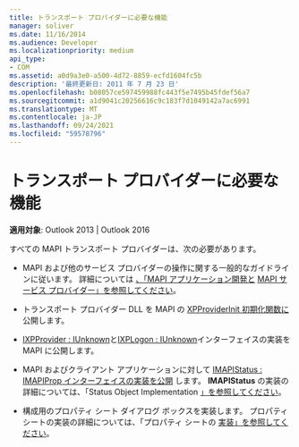 ```yaml
---
title: トランスポート プロバイダーに必要な機能
manager: soliver
ms.date: 11/16/2014
ms.audience: Developer
ms.localizationpriority: medium
api_type:
- COM
ms.assetid: a0d9a3e0-a500-4d72-8859-ecfd1604fc5b
description: '最終更新日: 2011 年 7 月 23 日'
ms.openlocfilehash: b08057ce597459988fc443f5e7495b45fdef56a7
ms.sourcegitcommit: a1d9041c20256616c9c183f7d1049142a7ac6991
ms.translationtype: MT
ms.contentlocale: ja-JP
ms.lasthandoff: 09/24/2021
ms.locfileid: "59578796"
---
```

# <a name="required-functionality-for-transport-providers"></a>トランスポート プロバイダーに必要な機能

  
  
**適用対象**: Outlook 2013 | Outlook 2016 
  
すべての MAPI トランスポート プロバイダーは、次の必要があります。
  
- MAPI および他のサービス プロバイダーの操作に関する一般的なガイドラインに従います。 詳細については [、「MAPI アプリケーション開発と](mapi-application-development.md) [MAPI サービス プロバイダー」を参照してください](mapi-service-providers.md)。
    
- トランスポート プロバイダー DLL を MAPI の [XPProviderInit 初期化関数に](xpproviderinit.md) 公開します。 
    
- [IXPProvider : IUnknown](ixpprovideriunknown.md)と[IXPLogon : IUnknown](ixplogoniunknown.md)インターフェイスの実装を MAPI に公開します。 
    
- MAPI およびクライアント アプリケーションに対して [IMAPIStatus : IMAPIProp インターフェイスの実装を公開](imapistatusimapiprop.md) します。 **IMAPIStatus** の実装の詳細については、「Status Object Implementation [」を参照してください](status-object-implementation.md)。 
    
- 構成用のプロパティ シート ダイアログ ボックスを実装します。 プロパティ シートの実装の詳細については、「プロパティ シートの [実装」を参照してください](property-sheet-implementation.md)。
    

